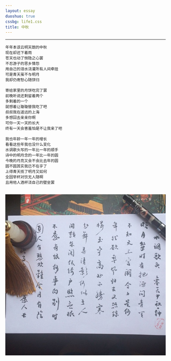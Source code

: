 ```yaml
---
layout: essay
duoshuo: true
cssbg: life1.css
title: 中秋
---
```


----------

	年年本该云明天朗的中秋
	现在却还下着雨
	苍天也动了恻隐之心罢
	不忍游子的思乡情怨
	用自己的泪水浇灌所有人间牵挂
	可是青天虽不与明月
	我却仍寄愁心随饼归

	寄给家里的月饼吃完了罢
	前晚听说还剩留着两个
	多剩着的一个
	就想着让璇璇替我吃了吧
	叔叔我在遥远的上海
	多想回去亲亲你啊
	可你一天一天的长大
	终有一天会害羞怕是不让我亲了吧

	我也年龄一年一年的增长
	看看这些年我也没什么变化
	水调歌头写的一年比一年的顺手
	诗中的明月念的一年比一年的圆
	今晚的月亮又会不会比去年的圆
	圆不圆其实我已不在乎了
	上得青天揽了明月又如何
	全因举杯对饮无人随啊
	且用他人酒杯浇自己的壁垒罢

	

![](/images/lifeRes/5.jpg)
---------


